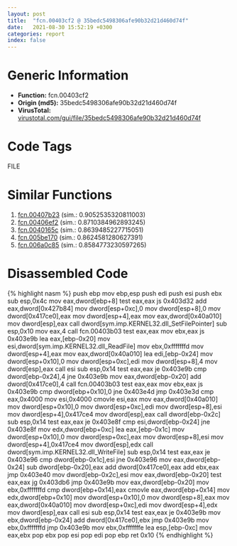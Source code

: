 ```yaml
---
layout: post
title:  "fcn.00403cf2 @ 35bedc5498306afe90b32d21d460d74f"
date:   2021-08-30 15:52:19 +0300
categories: report
index: false
---
```


# Generic Information
- **Function:** fcn.00403cf2
- **Origin (md5):** 35bedc5498306afe90b32d21d460d74f
- **VirusTotal:** [virustotal.com/gui/file/35bedc5498306afe90b32d21d460d74f][virustotal_ref]

# Code Tags
<span class="tag" id="FILE">FILE</span>


# Similar Functions

1. [fcn.00407b23][similar_1_ref] (sim.: 0.9052535320811003)
2. [fcn.00406ef2][similar_2_ref] (sim.: 0.8710384962893245)
3. [fcn.0040165c][similar_3_ref] (sim.: 0.8639485227715051)
4. [fcn.005be170][similar_4_ref] (sim.: 0.8624581280627391)
5. [fcn.006a0c85][similar_5_ref] (sim.: 0.8584773230597265)


# Disassembled Code

{% highlight nasm %}
push ebp
mov ebp,esp
push edi
push esi
push ebx
sub esp,0x4c
mov eax,dword[ebp+8]
test eax,eax
js 0x403d32
add eax,dword[0x427b84]
mov dword[esp+0xc],0
mov dword[esp+8],0
mov dword[0x417ce0],eax
mov dword[esp+4],eax
mov eax,dword[0x40a010]
mov dword[esp],eax
call dword[sym.imp.KERNEL32.dll_SetFilePointer]
sub esp,0x10
mov eax,4
call fcn.00403b03
test eax,eax
mov ebx,eax
js 0x403e9b
lea eax,[ebp-0x20]
mov esi,dword[sym.imp.KERNEL32.dll_ReadFile]
mov ebx,0xfffffffd
mov dword[esp+4],eax
mov eax,dword[0x40a010]
lea edi,[ebp-0x24]
mov dword[esp+0x10],0
mov dword[esp+0xc],edi
mov dword[esp+8],4
mov dword[esp],eax
call esi
sub esp,0x14
test eax,eax
je 0x403e9b
cmp dword[ebp-0x24],4
jne 0x403e9b
mov eax,dword[ebp-0x20]
add dword[0x417ce0],4
call fcn.00403b03
test eax,eax
mov ebx,eax
js 0x403e9b
cmp dword[ebp+0x10],0
jne 0x403e4d
jmp 0x403e3d
cmp eax,0x4000
mov esi,0x4000
cmovle esi,eax
mov eax,dword[0x40a010]
mov dword[esp+0x10],0
mov dword[esp+0xc],edi
mov dword[esp+8],esi
mov dword[esp+4],0x417ce4
mov dword[esp],eax
call dword[ebp-0x2c]
sub esp,0x14
test eax,eax
je 0x403e8f
cmp esi,dword[ebp-0x24]
jne 0x403e8f
mov edx,dword[ebp+0xc]
lea eax,[ebp-0x1c]
mov dword[esp+0x10],0
mov dword[esp+0xc],eax
mov dword[esp+8],esi
mov dword[esp+4],0x417ce4
mov dword[esp],edx
call dword[sym.imp.KERNEL32.dll_WriteFile]
sub esp,0x14
test eax,eax
je 0x403e96
cmp dword[ebp-0x1c],esi
jne 0x403e96
mov eax,dword[ebp-0x24]
sub dword[ebp-0x20],eax
add dword[0x417ce0],eax
add ebx,eax
jmp 0x403e40
mov dword[ebp-0x2c],esi
mov eax,dword[ebp-0x20]
test eax,eax
jg 0x403db6
jmp 0x403e9b
mov eax,dword[ebp-0x20]
mov ebx,0xfffffffd
cmp dword[ebp+0x14],eax
cmovle eax,dword[ebp+0x14]
mov edx,dword[ebp+0x10]
mov dword[esp+0x10],0
mov dword[esp+8],eax
mov eax,dword[0x40a010]
mov dword[esp+0xc],edi
mov dword[esp+4],edx
mov dword[esp],eax
call esi
sub esp,0x14
test eax,eax
je 0x403e9b
mov ebx,dword[ebp-0x24]
add dword[0x417ce0],ebx
jmp 0x403e9b
mov ebx,0xfffffffd
jmp 0x403e9b
mov ebx,0xfffffffe
lea esp,[ebp-0xc]
mov eax,ebx
pop ebx
pop esi
pop edi
pop ebp
ret 0x10
{% endhighlight %}


[similar_1_ref]: /report/fcn.00407b23@35bedc5498306afe90b32d21d460d74f
[similar_2_ref]: /report/fcn.00406ef2@35bedc5498306afe90b32d21d460d74f
[similar_3_ref]: /report/fcn.0040165c@f616ef24fa8f527114071d9f6d523e5d
[similar_4_ref]: /report/fcn.005be170@c92f0480e2fbc88393d2c65c08a235e0
[similar_5_ref]: /report/fcn.006a0c85@c92f0480e2fbc88393d2c65c08a235e0
[virustotal_ref]: https://www.virustotal.com/gui/file/35bedc5498306afe90b32d21d460d74f